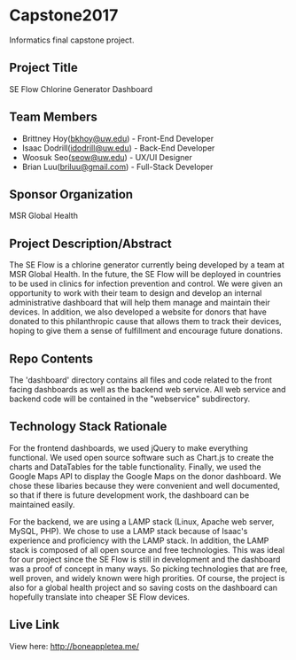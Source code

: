 # Capstone2017
Informatics final capstone project.

## Project Title
SE Flow Chlorine Generator Dashboard

## Team Members
* Brittney Hoy(bkhoy@uw.edu) - Front-End Developer 
* Isaac Dodrill(idodrill@uw.edu) - Back-End Developer 
* Woosuk Seo(seow@uw.edu) - UX/UI Designer
* Brian Luu(briluu@gmail.com) - Full-Stack Developer

## Sponsor Organization
MSR Global Health

## Project Description/Abstract
The SE Flow is a chlorine generator currently being developed by a team at MSR Global Health. In the future, the SE Flow will be deployed in countries to be used in clinics for infection prevention and control. We were given an opportunity to work with their team to design and develop an internal administrative dashboard that will help them manage and maintain their devices. In addition, we also developed a website for donors that have donated to this philanthropic cause that allows them to track their devices, hoping to give them a sense of fulfillment and encourage future donations.

## Repo Contents
The 'dashboard' directory contains all files and code related to the front facing dashboards as well as the backend web service. All web service and backend code will be contained in the "webservice" subdirectory. 

## Technology Stack Rationale
For the frontend dashboards, we used jQuery to make everything functional. We used open source software such as Chart.js to create the charts and DataTables for the table functionality. Finally, we used the Google Maps API to display the Google Maps on the donor dashboard. We chose these libaries because they were convenient and well documented, so that if there is future development work, the dashboard can be maintained easily.

For the backend, we are using a LAMP stack (Linux, Apache web server, MySQL, PHP). We chose to use a LAMP stack because of Isaac's experience and proficiency with the LAMP stack. In addition, the LAMP stack is composed of all open source and free technologies. This was ideal for our project since the SE Flow is still in development and the dashboard was a proof of concept in many ways. So picking technologies that are free, well proven, and widely known were high prorities. Of course, the project is also for a global health project and so saving costs on the dashboard can hopefully translate into cheaper SE Flow devices.

## Live Link
View here: http://boneappletea.me/
